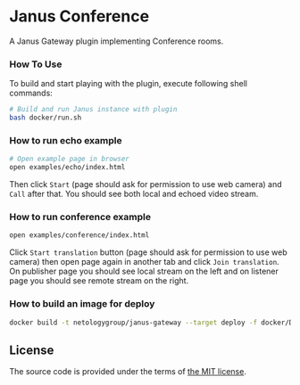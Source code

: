 # Janus Conference

A Janus Gateway plugin implementing Conference rooms.



### How To Use

To build and start playing with the plugin,
execute following shell commands:

```bash
# Build and run Janus instance with plugin
bash docker/run.sh
```

### How to run echo example

```bash
# Open example page in browser
open examples/echo/index.html
```

Then click `Start` (page should ask for permission to use
web camera) and `Call` after that. You should see both
local and echoed video stream.

### How to run conference example

```bash
open examples/conference/index.html
```

Click `Start translation` button (page should ask for permission
to use web camera) then open page again in another tab and click
`Join translation`. On publisher page you should see local stream
on the left and on listener page you should see remote stream on
the right.

### How to build an image for deploy

```bash
docker build -t netologygroup/janus-gateway --target deploy -f docker/Dockerfile .
```


## License

The source code is provided under the terms of [the MIT license][license].

[license]:http://www.opensource.org/licenses/MIT
